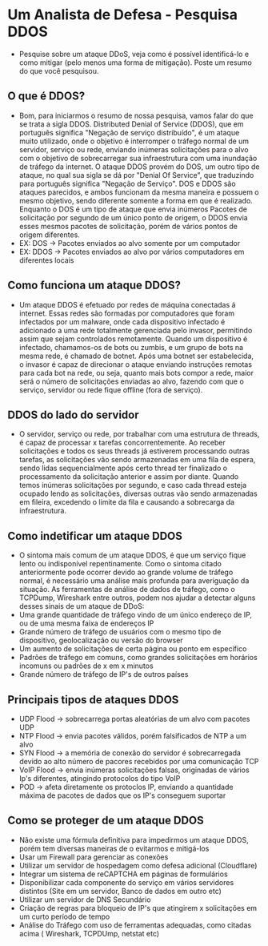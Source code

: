 # Um Analista de Defesa - Pesquisa DDOS
- Pesquise sobre um ataque DDoS, veja como é possível identificá-lo e como mitigar (pelo menos uma forma de mitigação). 
Poste um resumo do que você pesquisou.

## O que é DDOS?
- Bom, para iniciarmos o resumo de nossa pesquisa, vamos falar do que se trata a sigla DDOS. Distributed Denial of Service (DDOS), que em português significa "Negação de serviço distribuído", é um ataque muito utilizado, onde o objetivo é interromper o tráfego normal de um servidor, serviço ou rede, enviando inúmeras solicitações para o alvo com o objetivo de sobrecarregar sua infraestrutura com uma inundação de tráfego da internet. O ataque DDOS provém do DOS, um outro tipo de ataque, no qual sua sigla se dá por "Denial Of Service", que traduzindo para português significa "Negação de Serviço". DOS e DDOS são ataques parecidos, e ambos funcionam da mesma maneira e possuem o mesmo objetivo, sendo diferente somente a forma em que é realizado. Enquanto o DOS é um tipo de ataque que envia inúmeros Pacotes de solicitação por segundo de um único ponto de origem, o DDOS envia esses mesmos pacotes de solicitação, porém de vários pontos de origem diferentes.
- EX: DOS -> Pacotes enviados ao alvo somente por um computador
- EX: DDOS -> Pacotes enviados ao alvo por vários computadores em diferentes locais

## Como funciona um ataque DDOS?
- Um ataque DDOS é efetuado por redes de máquina conectadas á internet. Essas redes são formadas por computadores que foram
infectados por um malware, onde cada dispositivo infectado é adicionado a uma rede totalmente gerenciada pelo invasor,
permitindo assim que sejam controlados remotamente. Quando um dispositivo é infectado, chamamos-os de bots ou zumbis, e um grupo de bots na mesma rede, é chamado de botnet. Após uma botnet ser estabelecida, o invasor é capaz de direcionar o ataque enviando instruções remotas para cada bot na rede, ou seja, quanto mais bots compor a rede, maior será o número de solicitações enviadas ao alvo, fazendo com que o serviço, servidor ou rede fique offline (fora de serviço).

## DDOS do lado do servidor
- O servidor, serviço ou rede, por trabalhar com uma estrutura de threads, é capaz de processar x tarefas 
concorrentemente. Ao receber solicitações e todos os seus threads já estiverem processando outras tarefas, as solicitações 
vão sendo armazenadas em uma fila de espera, sendo lidas sequencialmente após certo thread ter finalizado o 
processamento da solicitação anterior e assim por diante. Quando temos inúmeras solicitações por segundo, e caso cada thread esteja ocupado lendo as solicitações, diversas outras vão sendo armazenadas em fileira, excedendo o limite da fila e causando a sobrecarga da infraestrutura.

## Como indetificar um ataque DDOS
- O sintoma mais comum de um ataque DDOS, é que um serviço fique lento ou indisponível repentinamente. Como o sintoma citado
anteriormente pode ocorrer devido ao grande volume de tráfego normal, é necessário uma análise mais profunda para averiguação da situação.
As ferramentas de análise de dados de tráfego, como o TCPDump, Wireshark entre outros, podem nos ajudar a detectar alguns 
desses sinais de um ataque de DDoS:
- Uma grande quantidade de tráfego vindo de um único endereço de IP, ou de uma mesma faixa de endereços IP
- Grande número de tráfego de usuários com o mesmo tipo de dispositivo, geolocalização ou versão do browser
- Um aumento de solicitações de certa página ou ponto em específico
- Padrões de tráfego em comuns, como grandes solicitações em horários incomuns ou padrões de x em x minutos
- Grande número de tráfego de IP's de outros países

## Principais tipos de ataques DDOS
- UDP Flood -> sobrecarrega portas aleatórias de um alvo com pacotes UDP
- NTP Flood -> envia pacotes válidos, porém falsificados de NTP a um alvo
- SYN Flood -> a memória de conexão do servidor é sobrecarregada devido ao alto número de pacores recebidos por uma comunicação TCP
- VoIP Flood -> envia inúmeras solicitações falsas, originadas de vários Ip's diferentes, atingindo protocolos do tipo VoIP
- POD -> afeta diretamente os protoclos IP, enviando a quantidade máxima de pacotes de dados que os IP's conseguem suportar

## Como se proteger de um ataque DDOS
- Não existe uma fórmula definitiva para impedirmos um ataque DDOS, porém tem diversas maneiras de o evitarmos e mitigá-los
- Usar um Firewall para gerenciar as conexões
- Utilizar um servidor de hospedagem como defesa adicional (Cloudflare)
- Integrar um sistema de reCAPTCHA em páginas de formulários
- Disponibilizar cada componente do serviço em vários servidores distintos (Site em um servidor, Banco de dados em outro etc)
- Utilizar um servidor de DNS Secundário
- Criação de regras para bloqueio de IP's que atingirem x solicitações em um curto período de tempo
- Análise do Tráfego com uso de ferramentas adequadas, como citadas acima ( Wireshark, TCPDUmp, netstat etc)
